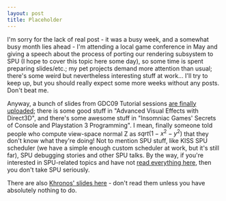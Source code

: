 ```yaml
---
layout: post
title: Placeholder
---
```


I'm sorry for the lack of real post - it was a busy week, and a somewhat busy month lies ahead - I'm attending a local game conference in May and giving a speech about the process of porting our rendering subsystem to SPU (I hope to cover this topic here some day), so some time is spent preparing slides/etc.; my pet projects demand more attention than usual; there's some weird but nevertheless interesting stuff at work... I'll try to keep up, but you should really expect some more weeks without any posts. Don't beat me.  
  
Anyway, a bunch of slides from GDC09 Tutorial sessions [are finally uploaded](http://www.gdconf.com/conference/tutorials.html); there is some good stuff in "Advanced Visual Effects with Direct3D", and there's some awesome stuff in "Insomniac Games' Secrets of Console and Playstation 3 Programming". I mean, finally someone told people who compute view-space normal Z as $sqrt(1 - x^2 - y^2)$ that they don't know what they're doing! Not to mention SPU stuff, like KISS SPU scheduler (we have a simple enough custom scheduler at work, but it's still far), SPU debugging stories and other SPU talks. By the way, if you're interested in SPU-related topics and have not [read everything here](http://www.insomniacgames.com/tech/techpage.php), then you don't take SPU seriously.  
  
There are also [Khronos' slides here](http://www.khronos.org/library/detail/game-developers-conference-2009-press-kit/) - don't read them unless you have absolutely nothing to do.
